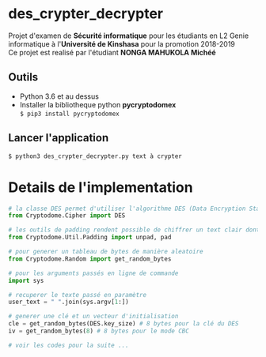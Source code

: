 # des_crypter_decrypter

Projet d'examen de **Sécurité informatique** pour les étudiants en L2 Genie informatique à l'**Université de Kinshasa** pour la promotion 2018-2019  
Ce projet est realisé par l'étudiant **NONGA MAHUKOLA Michéé**  

## Outils
- Python 3.6 et au dessus  
- Installer la bibliotheque python **pycryptodomex**  
  ````$ pip3 install pycryptodomex````

## Lancer l'application

````$ python3 des_crypter_decrypter.py text à crypter````

# Details de l'implementation

````python
# la classe DES permet d'utiliser l'algorithme DES (Data Encryption Standard)
from Cryptodome.Cipher import DES

# les outils de padding rendent possible de chiffrer un text clair dont la longueure n'est pas multiple de 8
from Cryptodome.Util.Padding import unpad, pad

# pour generer un tableau de bytes de manière aleatoire
from Cryptodome.Random import get_random_bytes

# pour les arguments passés en ligne de commande
import sys

# recuperer le texte passé en paramètre
user_text = " ".join(sys.argv[1:])

# generer une clé et un vecteur d'initialisation
cle = get_random_bytes(DES.key_size) # 8 bytes pour la clé du DES
iv = get_random_bytes(8) # 8 bytes pour le mode CBC

# voir les codes pour la suite ...
````
